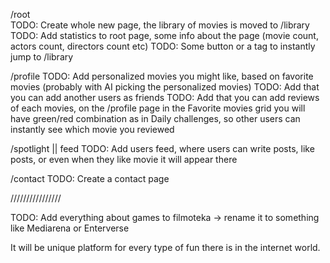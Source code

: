 /root  
 TODO: Create whole new page, the library of movies is moved to /library
TODO: Add statistics to root page, some info about the page (movie count, actors count, directors count etc)
TODO: Some button or a tag to instantly jump to /library

/profile
TODO: Add personalized movies you might like, based on favorite movies (probably with AI picking the personalized movies)
TODO: Add that you can add another users as friends
TODO: Add that you can add reviews of each movies, on the /profile page in the Favorite movies grid you will have green/red combination as in Daily challenges, so other users can instantly see which movie you reviewed

/spotlight || feed
TODO: Add users feed, where users can write posts, like posts, or even when they like movie it will appear there

/contact
TODO: Create a contact page

////////////////

TODO: Add everything about games to filmoteka -> rename it to something like Mediarena or Enterverse

It will be unique platform for every type of fun there is in the internet world. 